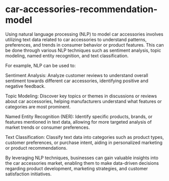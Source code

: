 # car-accessories-recommendation-model
Using natural language processing (NLP) to model car accessories involves utilizing text data related to car accessories to understand patterns, preferences, and trends in consumer behavior or product features. 
This can be done through various NLP techniques such as sentiment analysis, topic modeling, named entity recognition, and text classification.

For example, NLP can be used to:

Sentiment Analysis: Analyze customer reviews to understand overall sentiment towards different car accessories, identifying positive and negative feedback.

Topic Modeling: Discover key topics or themes in discussions or reviews about car accessories, helping manufacturers understand what features or categories are most prominent.

Named Entity Recognition (NER): Identify specific products, brands, or features mentioned in text data, allowing for more targeted analysis of market trends or consumer preferences.

Text Classification: Classify text data into categories such as product types, customer preferences, or purchase intent, aiding in personalized marketing or product recommendations.

By leveraging NLP techniques, businesses can gain valuable insights into the car accessories market, enabling them to make data-driven decisions regarding product development, marketing strategies, and customer satisfaction initiatives.
